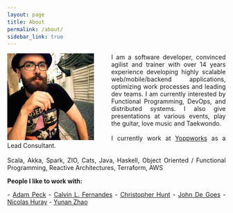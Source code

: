 ```yaml
---
layout: page
title: About
permalink: /about/
sidebar_link: true
---
```


<div class="overflow: auto;">
  <img style="float: left;margin-right:40px;" src="/images/avatar.jpg" width="200" height="200">
  <p style="text-align:justify; text-justify: inter-word;">I am a software developer, convinced agilist and trainer with over 14 years experience developing highly scalable web/mobile/backend applications, optimizing work processes and leading dev teams. I am currently interested by Functional Programming, DevOps, and distributed systems. I also give presentations at various events, play the guitar, love music and Taekwondo.
  <br/><br/>
  I currently work at <a href="http://www.yoppworks.com">Yoppworks</a> as a Lead Consultant.
  <br/><br/>
  Scala, Akka, Spark, ZIO, Cats, Java, Haskell, Object Oriented / Functional Programming, Reactive Architectures, Terraform, AWS</p>
</div>
<div class="overflow: auto;">
  <b>People I like to work with:</b>
  <p style="text-align:justify; text-justify: inter-word;">
    - <a href="https://www.linkedin.com/in/adam-peck-1717281/"> Adam Peck</a>
    - <a href="https://ca.linkedin.com/in/calvin-lee-fernandes">Calvin L. Fernandes</a>
    - <a href="https://www.linkedin.com/in/christopher-hunt-a54108/">Christopher Hunt</a>
    - <a href="https://www.linkedin.com/in/jdegoes/">John De Goes</a>
    - <a href="https://www.linkedin.com/in/nhuray/">Nicolas Huray</a>
    - <a href="https://www.linkedin.com/in/yunan-zhao-55b02937/">Yunan Zhao</a>
  </p>
</div>
